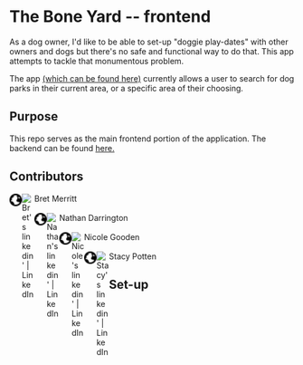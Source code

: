 # The Bone Yard -- frontend

As a dog owner, I'd like to be able to set-up "doggie play-dates" with other owners and dogs but there's no safe and functional way to do that. This app attempts to tackle that monumentous problem.

The app [(which can be found here)](https://the-bone-yard-fe.herokuapp.com/#/) currently allows a user to search for dog parks in their current area, or a specific area of their choosing.

## Purpose

This repo serves as the main frontend portion of the application. The backend can be found [here.](https://github.com/travisgm92/backend-repo)

## Contributors

Bret Merritt
[<img align="left" alt="Bret's github" width="22px" src="https://raw.githubusercontent.com/iconic/open-iconic/master/svg/globe.svg" />][git-bret]
[<img align="left" alt="Bret's linkedin' | LinkedIn" width="22px" src="https://cdn.jsdelivr.net/npm/simple-icons@v3/icons/linkedin.svg" />][linkedin-bret]
<br />
<br>
Nathan Darrington
[<img align="left" alt="Nathan's github" width="22px" src="https://raw.githubusercontent.com/iconic/open-iconic/master/svg/globe.svg" />][git-nath]
[<img align="left" alt="Nathan's linkedin' | LinkedIn" width="22px" src="https://cdn.jsdelivr.net/npm/simple-icons@v3/icons/linkedin.svg" />][linkedin-nath]
<br />
<br>
Nicole Gooden
[<img align="left" alt="Nicole's github" width="22px" src="https://raw.githubusercontent.com/iconic/open-iconic/master/svg/globe.svg" />][git-nicole]
[<img align="left" alt="Nicole's linkedin' | LinkedIn" width="22px" src="https://cdn.jsdelivr.net/npm/simple-icons@v3/icons/linkedin.svg" />][linkedin-nicole]
<br />
<br>
Stacy Potten
[<img align="left" alt="Stacy's github" width="22px" src="https://raw.githubusercontent.com/iconic/open-iconic/master/svg/globe.svg" />][git-stac]
[<img align="left" alt="Stacy's linkedin' | LinkedIn" width="22px" src="https://cdn.jsdelivr.net/npm/simple-icons@v3/icons/linkedin.svg" />][linkedin-stac]
<br />

## Set-up



[git-bret]: https://github.com/bretm9
[linkedin-bret]: https://www.linkedin.com/in/bret-merritt/


[git-nath]: https://github.com/npdarrington
[linkedin-nath]: https://www.linkedin.com/in/nathandarrington/

[git-nicole]: https://github.com/nicolegooden
[linkedin-nicole]: https://www.linkedin.com/in/nicolemgooden/

[git-stac]: https://github.com/stacyp2006
[linkedin-stac]: https://www.linkedin.com/in/stacy-potten/
